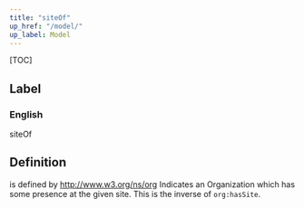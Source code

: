 ```yaml
---
title: "siteOf"
up_href: "/model/"
up_label: Model
---
```


[TOC]

## Label

### English
siteOf


## Definition
is defined by http://www.w3.org/ns/org Indicates an Organization which has some presence at the given site. This is the inverse of `org:hasSite`. 


    
